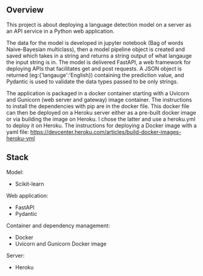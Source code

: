 ## Overview
This project is about deploying a language detection model on a server as an API service in a Python web application. 

The data for the model is developed in jupyter notebook (Bag of words Naive-Bayesian multiclass), then a model pipeline object is created and saved which takes in a string and returns a string output of what langauge the input string is in. The model is delivered FastAPI, a web framework for deploying APIs that facilitates get and post requests. A JSON object is returned (eg:{'langauge':'English}) containing the prediction value, and Pydantic is used to validate the data types passed to be only strings. 

The application is packaged in a docker container starting with a Uvicorn and Gunicorn (web server and gateway) image container. The instructions to install the dependencies with pip are in the docker file. This docker file can then be deployed on a Heroku server either as a pre-built docker image or via building the image on Heroku. I chose the latter and use a heroku.yml to deploy it on Heroku. 
The instructions for deploying a Docker image with a yaml file:
https://devcenter.heroku.com/articles/build-docker-images-heroku-yml


## Stack
Model:
- Scikit-learn

Web application:
- FastAPI
- Pydantic

Container and dependency management:
- Docker 
- Uvicorn and Gunicorn Docker image

Server:
- Heroku
